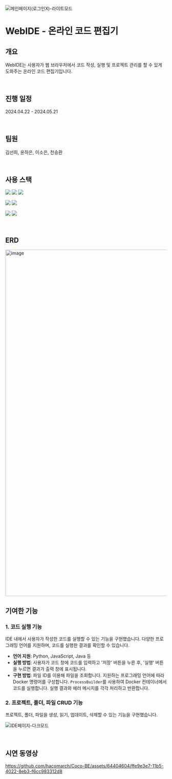 
![메인페이지(로그인X)-라이트모드](https://github.com/hacomarch/Coco-BE/assets/64404604/2623162a-e3f8-4e49-b026-8a432f2bdf04)

# WebIDE - 온라인 코드 편집기

## 개요
WebIDE는 사용자가 웹 브라우저에서 코드 작성, 실행 및 프로젝트 관리를 할 수 있게 도와주는 온라인 코드 편집기입니다.

<br>

## 진행 일정
2024.04.22 - 2024.05.21

<br>

## 팀원
김선희, 윤하은, 이소은, 천승환

<br>

## 사용 스택

<img src="https://img.shields.io/badge/SpringBoot-6DB33F?style=for-the-badge&logo=SpringBoot&logoColor=white"> <img src="https://img.shields.io/badge/SpringSecurity-6DB33F?style=for-the-badge&logo=SpringSecurity&logoColor=white"> <img src="https://img.shields.io/badge/JPA-6DB33F?style=for-the-badge&logo=&logoColor=white">

<img src="https://img.shields.io/badge/MySQL-4479A1?style=for-the-badge&logo=MySQL&logoColor=white"> <img src="https://img.shields.io/badge/Redis-DC382D?style=for-the-badge&logo=Redis&logoColor=white">


<img src="https://img.shields.io/badge/Amazon%20EC2-FF9900?style=for-the-badge&logo=AmazonEC2&logoColor=white"> <img src="https://img.shields.io/badge/Docker-2496ED?style=for-the-badge&logo=Docker&logoColor=white">

<br>

## ERD

<img width="1082" alt="image" src="https://github.com/hacomarch/Coco-BE/assets/64404604/1afadfee-7a1c-402a-9cc1-77b8ba3975a1">

<br>

## 기여한 기능

### 1. 코드 실행 기능
IDE 내에서 사용자가 작성한 코드를 실행할 수 있는 기능을 구현했습니다. 다양한 프로그래밍 언어를 지원하며, 코드를 실행한 결과를 확인할 수 있습니다.
- **언어 지원**: Python, JavaScript, Java 등
- **실행 방법**: 사용자가 코드 창에 코드를 입력하고 '저장' 버튼을 누른 후, '실행' 버튼을 누르면 결과가 출력 창에 표시됩니다.
- **구현 방법**: 파일 ID를 이용해 파일을 조회합니다. 지원하는 프로그래밍 언어에 따라 Docker 명령어를 구성합니다. `ProcessBuilder`를 사용하여 Docker 컨테이너에서 코드를 실행합니다. 실행 결과와 에러 메시지를 각각 처리하고 반환합니다.
### 2. 프로젝트, 폴더, 파일 CRUD 기능
프로젝트, 폴더, 파일을 생성, 읽기, 업데이트, 삭제할 수 있는 기능을 구현했습니다.

![IDE페이지-다크모드](https://github.com/hacomarch/Coco-BE/assets/64404604/438df8a8-6be3-4dd9-99f6-da15c5a4e911)

<br>

## 시연 동영상
https://github.com/hacomarch/Coco-BE/assets/64404604/ffe9e3e7-11b5-4022-8eb3-f6cc983312d8
